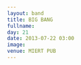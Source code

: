 ```yaml
---
layout: band
title: BIG BANG
fullname: 
day: 21
date: 2013-07-22 03:00
image: 
venue: MIERT PUB
---
```



